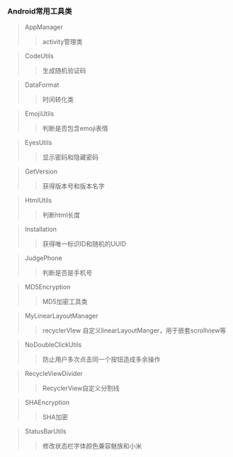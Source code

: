 ### Android常用工具类

> AppManager
>> activity管理类

> CodeUtils
>> 生成随机验证码

> DataFormat
>> 时间转化类

> EmojiUtils
>> 判断是否包含emoji表情

> EyesUtils
>> 显示密码和隐藏密码

> GetVersion
>> 获得版本号和版本名字


> HtmlUtils
>> 判断html长度

> Installation
>> 获得唯一标识ID和随机的UUID

> JudgePhone
>> 判断是否是手机号

> MD5Encryption
>> MD5加密工具类

> MyLinearLayoutManager
>> recyclerVIew 自定义linearLayoutManger，用于嵌套scrollview等

> NoDoubleClickUtils
>> 防止用户多次点击同一个按钮造成多余操作

> RecycleViewDivider
>> RecyclerView自定义分割线

> SHAEncryption
>> SHA加密

> StatusBarUtils
>> 修改状态栏字体颜色兼容魅族和小米

